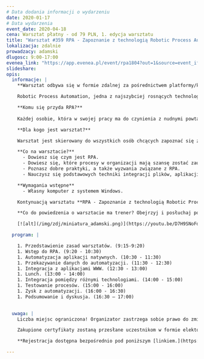 ```yaml
---
# Data dodania informacji o wydarzeniu
date: 2020-01-17
# Data wydarzenia
event_date: 2020-04-18
cena: Warsztat płatny - od 79 PLN, 1. edycja warsztatu
title: "Warsztat #359 RPA - Zapoznanie z technologią Robotic Process Automation"
lokalizacja: zdalnie
prowadzacy: adamski
dlugosc: 9:00-17:00
evenea_link: "https://app.evenea.pl/event/rpa1804?out=1&source=event_iframe"
slideshare:
opis:
  informacje: |
    **Warsztat odbywa się w formie zdalnej za pośrednictwem platformy/komunikatora online, z wykorzystaniem dźwięku, obrazu z kamery, udostępniania ekranu komputera prowadzącego i uczestników.** 

    Robotic Process Automation, jedna z najszybciej rosnących technologii na rynku. Za pomocą robotów, programów komputerowych, pozwala symulować pracę człowieka. Umożliwia zautomatyzowanie powtarzalnych czynności codziennie wykonywanych w pracy. Może to być wprowadzanie faktur do systemu finansowego lub tworzenie nowej karty produktu w systemie sprzedażowym. Robot operuje na poziomie interfejsu użytkownika, dzięki czemu nie występuje potrzeba wprowadzania zmian w istniejących już systemach.

    **Komu się przyda RPA?**
    
    Każdej osobie, która w swojej pracy ma do czynienia z nudnymi powtarzalnymi czynnościami. Jeśli codziennie, co tydzień lub kilka razy w miesiącu wykonujesz dokładnie te same procedury w wolnych i denerwujących systemach na warsztacie poznasz technologię, która pomoże Ci pozbyć się tych nudnych obowiązków.

    **Dla kogo jest warsztat?**

    Warsztat jest skierowany do wszystkich osób chcących zapoznać się z tematyką automatyzacji procesów. Nie jest konieczna znajomość żadnego języka programowania.

    **Co na warsztacie?**
      - Dowiesz się czym jest RPA.
      - Dowiesz się, które procesy w organizacji mają szansę zostać zautomatyzowane oraz jak przygotować swoją pierwszą automatyzację. 
      - Poznasz dobre praktyki, a także wyzwania związane z RPA. 
      - Nauczysz się podstawowych techniki integracji plików, aplikacji natywnych, stron WWW oraz WebService.

    **Wymagania wstępne**
      - Własny komputer z systemem Windows.

    Kontynuacją warsztatu **RPA - Zapoznanie z technologią Robotic Process Automation** jest warsztat **RPA - Zbuduj swojego pierwszego robota Robotic Process Automation** dostępny [tutaj.](https://stacja.it/warsztaty/2020-04-25-RPA-zbuduj-swojego-pierwszego-robota.html)

    **Co do powiedzenia o warsztacie ma trener? Obejrzyj i posłuchaj poniżej!** 

    [![alt](/img/zdj/miniatura_adamski.png)](https://youtu.be/D7H9SNoFdzI)

  program: |

    1. Przedstawienie zasad warsztatów. (9:15-9:20)
    1. Wstęp do RPA. (9:20 - 10:30)
    1. Automatyzacja aplikacji natywnych. (10:30 - 11:30)
    1. Przekazywanie danych do automatyzacji. (11:30 - 12:30)
    1. Integracja z aplikacjami WWW. (12:30 - 13:00)
    1. Lunch. (13:00 - 14:00)
    1. Integracja pomiędzy różnymi technologiami. (14:00 - 15:00)
    1. Testowanie procesów. (15:00 - 16:00)
    1. Zysk z automatyzacji. (16:00 - 16:30)
    1. Podsumowanie i dyskusja. (16:30 – 17:00)

    
  uwaga: |
    Liczba miejsc ograniczona! Organizator zastrzega sobie prawo do zmiany lokalizacji wydarzenia oraz jego odwołania w przypadku niezgłoszenia się minimalnej liczby uczestników.

    Zakupione certyfikaty zostaną przesłane uczestnikom w formie elektoronicznej po warsztacie oraz za pośrednictwem firmy kurierskiej w momencie poprawy sytuacji wywołanej epidemią koronawirusa. 

    **Rejestracja dostępna bezpośrednio pod poniższym [linkiem.](https://app.evenea.pl/event/rpa1804/)**

---
```

